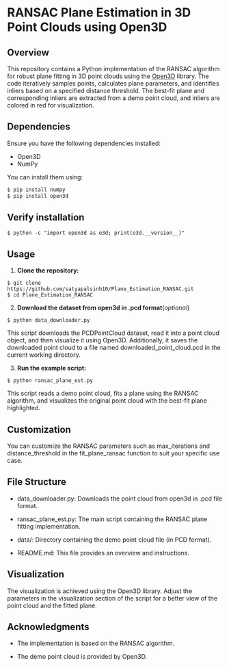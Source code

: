 # RANSAC Plane Estimation in 3D Point Clouds using Open3D

## Overview

This repository contains a Python implementation of the RANSAC algorithm for robust plane fitting in 3D point clouds using the [Open3D](https://github.com/isl-org/Open3D/tree/main) library. The code iteratively samples points, calculates plane parameters, and identifies inliers based on a specified distance threshold. The best-fit plane and corresponding inliers are extracted from a demo point cloud, and inliers are colored in red for visualization.

## Dependencies

Ensure you have the following dependencies installed:

- Open3D
- NumPy

You can install them using:

```bash
$ pip install numpy
$ pip install open3d
```

## Verify installation

```
$ python -c "import open3d as o3d; print(o3d.__version__)"
```


## Usage

1. **Clone the repository:**

```
$ git clone https://github.com/satyapalsinh10/Plane_Estimation_RANSAC.git
$ cd Plane_Estimation_RANSAC
```

2. **Download the dataset from open3d in .pcd format**(_optional_)

 ```
$ python data_downloader.py
 ```

This script downloads the PCDPointCloud dataset, read it into a point cloud object, and then visualize it using Open3D. Additionally, it saves the downloaded point cloud to a file named downloaded_point_cloud.pcd in the current working directory.



3. **Run the example script:**

```
$ python ransac_plane_est.py
```

This script reads a demo point cloud, fits a plane using the RANSAC algorithm, and visualizes the original point cloud with the best-fit plane highlighted.

## Customization

You can customize the RANSAC parameters such as max_iterations and distance_threshold in the fit_plane_ransac function to suit your specific use case.

## File Structure

- data_downloader.py: Downloads the point cloud from open3d in .pcd file format.

- ransac_plane_est.py: The main script containing the RANSAC plane fitting implementation.

- data/: Directory containing the demo point cloud file (in PCD format).

- README.md: This file provides an overview and instructions.

## Visualization

The visualization is achieved using the Open3D library. Adjust the parameters in the visualization section of the script for a better view of the point cloud and the fitted plane.

## Acknowledgments

- The implementation is based on the RANSAC algorithm.

- The demo point cloud is provided by Open3D.
